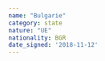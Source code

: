 ```yaml
---
name: "Bulgarie"
category: state
nature: "UE"
nationality: BGR
date_signed: '2018-11-12'
---
```

    
